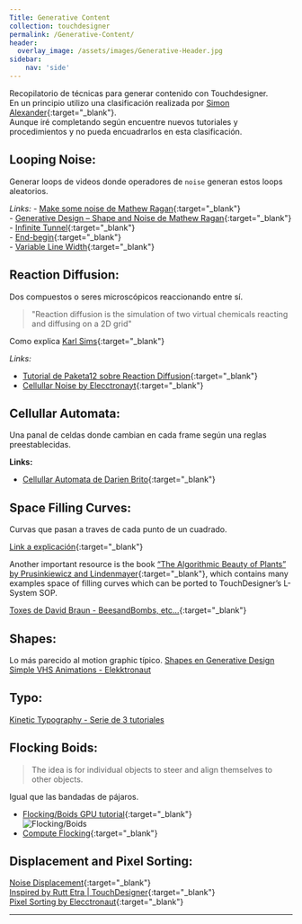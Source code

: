 ```yaml
---
Title: Generative Content
collection: touchdesigner
permalink: /Generative-Content/
header:
  overlay_image: /assets/images/Generative-Header.jpg
sidebar:
    nav: 'side'
---
```


Recopilatorio de técnicas para generar contenido con Touchdesigner.  
En un principio utilizo una clasificación realizada por [Simon Alexander](https://www.simonaa.media/tutorials/daily-practice){:target="_blank"}.  
Aunque iré completando según encuentre nuevos tutoriales y procedimientos y no pueda encuadrarlos en esta clasificación.

## Looping Noise:
Generar loops de videos donde operadores de `noise` generan estos loops aleatorios.  

_Links:_
    - [Make some noise de Mathew Ragan](https://matthewragan.com/make-some-noise-sf-2017-touchdesigner/){:target="_blank"}    
    - [Generative Design – Shape and Noise de Mathew Ragan](https://matthewragan.com/2015/03/29/thp-494-598-generative-design-shape-and-noise-touchdesigner/){:target="_blank"}  
    - [Infinite Tunnel](https://www.simonaa.media/tutorials/looping-noise-part-2-infinite-tunnel-zoom){:target="_blank"}  
    - [End-begin](https://www.simonaa.media/tutorials/looping-noise-part-1){:target="_blank"}  
    - [Variable Line Width](https://www.simonaa.media/tutorials/line-width){:target="_blank"}  

## Reaction Diffusion: 
Dos compuestos o seres microscópicos reaccionando entre sí.  

> "Reaction diffusion is the simulation of two virtual chemicals reacting and diffusing on a 2D grid"

Como explica [Karl Sims][Karl Sims]{:target="_blank"}

_Links:_
- [Tutorial de Paketa12 sobre Reaction Diffusion][Paketa12]{:target="_blank"}  
- [Cellullar Noise by Elecctronayt][Elekktronaut - Cellullar Noise]{:target="_blank"} 


## Cellullar Automata: 
Una panal de celdas donde cambian en cada frame según una reglas preestablecidas.  

**Links:**    
- [Cellullar Automata de Darien Brito][Darien Brito]{:target="_blank"}   

## Space Filling Curves: 
Curvas que pasan a traves de cada punto de un cuadrado.  

[Link a explicación][3Blue1Brown]{:target="_blank"}

Another important resource is the book [“The Algorithmic Beauty of Plants” by Prusinkiewicz and Lindenmayer](/https://mega.nz/file/2rhB1bBK#f26G70M-Xhfwf1i0h-dXWogbjoXzQLlAf-zkdQWjZTs){:target="_blank"}, which contains many examples space of filling curves which can be ported to TouchDesigner’s L-System SOP.

[Toxes de David Braun - BeesandBombs, etc...][David Braun]{:target="_blank"}

## Shapes:
Lo más parecido al motion graphic típico. 
[Shapes en Generative Design][Generative Design]
[Simple VHS Animations - Elekktronaut](https://derivative.ca/community-post/tutorial/simple-vhs-animations/62763)

## Typo:

[Kinetic Typography - Serie de 3 tutoriales][KineticTypo]

## Flocking Boids:
> The idea is for individual objects to steer and align themselves to other objects. 

Igual que las bandadas de pájaros.
- [Flocking/Boids GPU tutorial][matthewwatcher]{:target="_blank"}  
![Flocking/Boids](https://forum.derivative.ca/uploads/default/original/2X/4/4e93cdf0a8157add954f9b903003f70d4eb06f2a.jpeg)
- [Compute Flocking][hardworkparty]{:target="_blank"}  

## Displacement and Pixel Sorting:

[Noise Displacement](https://www.simonaa.media/tutorials/noisedisplacement){:target="_blank"}    
[Inspired by Rutt Etra | TouchDesigner](https://matthewragan.com/2014/04/27/inspired-by-rutt-etra-touchdesigner/){:target="_blank"}  
[Pixel Sorting by Elecctronaut](https://derivative.ca/community-post/tutorial/pixel-sorting){:target="_blank"}

----------------------------------------------
[KineticTypo]: https://www.youtube.com/watch?v=zrA9gaCymjM&feature=youtu.be
[Paketa12]: https://www.facebook.com/watch/?v=1408728442564632
[Karl Sims]: http://www.karlsims.com/rd.html 
[Darien Brito]: https://derivative.ca/community-post/tutorial/cellular-automata-tutorial-series/62778Explicación
[3Blue1Brown]: https://www.youtube.com/watch?v=RU0wScIj36o
[David Braun]: https://github.com/DBraun/TouchDesigner_Shared
[matthewwatcher]: https://forum.derivative.ca/t/flocking-boids-gpu/8037
[hardworkparty]: https://forum.derivative.ca/t/compute-flocking/10408
[Generative Design]: https://docs.derivative.ca/Generative_Design  
[Elekktronaut - Cellullar Noise]: https://derivative.ca/community-post/tutorial/cellular-noise-instancing
